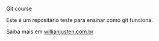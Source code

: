 Git course

Este é um repositário teste para ensinar como git funciona.

Saiba mais em [willianjusten.com.br](http://willianjusten.com.br)